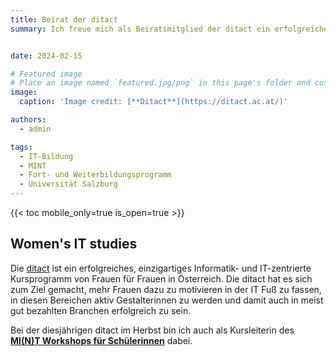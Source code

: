 ```yaml
---
title: Beirat der ditact 
summary: Ich freue mich als Beiratsmitglied der ditact ein erfolgreiches IT-zentriertes Kursprogramm für Frauen in Österreich zu unterstützen!


date: 2024-02-15

# Featured image
# Place an image named `featured.jpg/png` in this page's folder and customize its options here.
image:
  caption: 'Image credit: [**Ditact**](https://ditact.ac.at/)'

authors:
  - admin

tags:
  - IT-Bildung
  - MINT
  - Fort- und Weiterbildungsprogramm
  - Universität Salzburg
---
```



{{< toc mobile_only=true is_open=true >}}

## Women's IT studies

Die [ditact](https://ditact.ac.at/) ist ein erfolgreiches, einzigartiges Informatik- und IT-zentrierte Kursprogramm von Frauen für Frauen in Österreich. Die ditact hat es sich zum Ziel gemacht, mehr Frauen dazu zu motivieren in der IT Fuß zu fassen, in diesen Bereichen aktiv Gestalterinnen zu werden und damit auch in meist gut bezahlten Branchen erfolgreich zu sein. 

Bei der diesjährigen ditact im Herbst bin ich auch als Kursleiterin des [**MI(N)T Workshops für Schülerinnen**](https://ditact.ac.at/course/2532) dabei.  



[//]: # ([![The template is mobile first with a responsive design to ensure that your site looks stunning on every device.]&#40;https://raw.githubusercontent.com/wowchemy/wowchemy-hugo-modules/main/starters/academic/preview.png&#41;]&#40;https://hugoblox.com&#41;)

